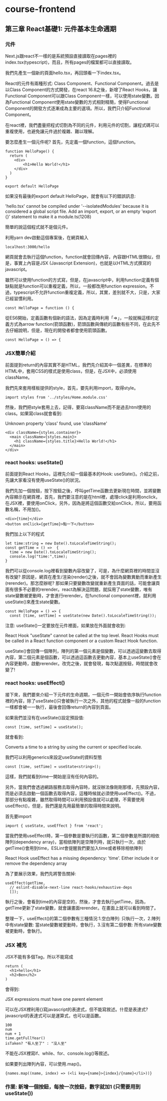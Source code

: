 # course-frontend
## 第三章 React基礎1: 元件基本生命週期
### 元件
Next.js跟react不一樣的是系統預設直接讀取在pages裡的index.tsx(typescript)，而且，所有pages的檔案都可以直接讀取。

我們先產生一個新的頁面hello.tsx，再回頭看一下index.tsx。

React的元件有兩種形式: Class Component、Functional Component。過去是以Class Component的方式開發，在react 16.8之後，新增了React Hooks，讓Functional Component可以跟Class Component一樣，可以使用state變數。因為Functional Component使用state變數的方式相對精簡，使得Functional Component的開發方式逐漸成為主要的選項。所以，我們只介紹Functional Component。

在react裡，我們盡量把程式切割為不同的元件，利用元件的切割，讓程式碼可以重複使用，也避免讓元件過於複雜、難以理解。

要怎麼產生一個元件呢? 首先，先定義一個function，這個function。


    function HelloPage() {
      return (
        <div>
            <h1>Hello World!</h1>
        </div>
      )
    }

    export default HelloPage


如果沒有最後的export default HelloPage，就會有以下的錯誤訊息:

'hello.tsx' cannot be compiled under '--isolatedModules' because it is considered a global script file. Add an import, export, or an empty 'export {}' statement to make it a module.ts(1208)

簡單的說這個程式就不是個元件。

利用yarn dev啟動這個專案後，在網頁輸入

    localhost:3000/hello

網頁就會去執行這個function，function就會回傳內容，內容跟HTML很類似，但是，事實上內容是JSX (Javascript Extension)，也就是以HTML方式撰寫的javascript。

雖然可以使用function的方式寫，但是，在javascript中，利用function定義有個缺點就是function可以重複定義，所以，一般都改用function expression。不過，typescript不允許function重複定義，所以，其實，差別就不大，只是，大家已經習慣利用。

    const HelloPage = function () {

從ES6開始，定義函數有個新的語法，因為定義時利用「=>」，一般就稱這樣的定義方式為arrow function(箭頭函數)，箭頭函數與傳統的函數有些不同，在此先不去仔細說明，但是，現在的開發者都會使用箭頭函數。

    const HelloPage = () => {

### JSX簡單介紹
前面提到return的內容其實不是HTML，我們先介紹其中一個差異，在標準的HTML中，套用CSS的樣式是使用class，但是，在JSX中，必須使用className。

我們先來套用樣板提供的style，首先，要先利用import，取得style。

    import styles from '../styles/Home.module.css'

然後，我們把style套用上去，記得，要寫className而不是過去html使用的class。如果寫class就會看到:

Unknown property 'class' found, use 'className'


    <div className={styles.container}>
      <main className={styles.main}>
        <h1 className={styles.title}>Hello World!</h1>
      </main>
    </div>

### react hooks: useState()
前面提到React Hooks，這裡先介紹一個最基本的Hook: useState()。介紹之前，先讓大家看沒有使用useState()的狀況。

我們先加一個按鈕，按下按鈕之後，呼叫getTime函數去更新現在時間，並將變數內容顯示在網頁裡，首先，我們要注意的是在html裡，處理click是利用onclick，在JSX裡，要使用onClick，另外，因為是將這個函數交給onClick，所以，要用函數名稱，不用加()。

    <div>{time}</div>
    <button onClick={getTime}>點一下</button>

我們加上以下的程式

    let time:string = new Date().toLocaleTimeString();
    const getTime = () =>  {
      time = new Date().toLocaleTimeString();
      console.log("time:",time);
    }

我們可以從console.log裡看到變數內容改變了，可是，為什麼網頁裡的時間並沒有改變? 原因是，網頁在產生/渲染(render)之後，就不會因為變數異動而重新產生(rerender)。那怎麼辦呢? 那如果只要變數改變就重新產生頁面的話，可能會讓頁面有很多不必要的rerender。react為解決這問題，就採用了state變數，唯有state變數被更動時，才會進行rerender。在functional component裡，就利用useState()來產生state變數。

    const HelloPage = () => {
      const [time, setTime] = useState(new Date().toLocaleTimeString());


注意: useState()一定要放在元件裡面，如果放在外面就會收到:

React Hook "useState" cannot be called at the top level. React Hooks must be called in a React function component or a custom React Hook function.

useState()會回傳一個陣列，陣列的第一個元素是個變數，可以透過這變數去取得內容，第二個元素是個函數，可以透過這函數去更動內容，基本上useState()會在內容更動時，啟動rerender。改完之後，就會發現，每次點選按鈕，時間就會改變了!

### react hooks: useEffect()
接下來，我們要來介紹一下元件的生命週期，一個元件一開始會依序執行function裡的內容，除了useState()只會被執行一次之外，其他的程式就像一般的function一樣都會被一一執行，最後會回傳return的內容到頁面。

如果我們並沒有在useState()設定預設值:

    const [time, setTime] = useState();

就會看到:

Converts a time to a string by using the current or specified locale.

我們可以利用generics來設定useState的資料型態

    const [time, setTime] = useState<string>();

這樣，我們就看到time一開始是沒有任何內容的。

另外，當我們會透過網路服務去取得內容時，就沒辦法像剛剛那樣，先預設內容，而是必須去啟動一個函數去取得內容，這種時候就必須使用useEffect()。不過，那部分有點複雜，雖然取得時間可以利用預設值就可以處理，不需要使用useEffect()，但是，我們還是先用最簡單的取得時間來說明。

首先要import

    import { useState, useEffect } from 'react';

當我們使用useEffect時，第一個參數是要執行的函數，第二個參數是所謂的相依陣列(dependency array)，當相依陣列是空陣列時，就只執行一次，由於getTime()會用到time，ESLint會提醒我們要加入time或者移除相依陣列

React Hook useEffect has a missing dependency: 'time'. Either include it or remove the dependency array

為了要展示效果，我們先將警告關掉:

    useEffect(getTime,
      // eslint-disable-next-line react-hooks/exhaustive-deps
      []);

執行之後，會看到time的內容是空的，然後，才會去執行getTime，因為，getTime更新了state變數，就會讓畫面rerender。在畫面上就可以看到時間了。

整理一下，useEffect()的第二個參數有三種情況:1.空白陣列: 只執行一次，2.陣列中有state變數: 當state變數被更動時，會執行，3.沒有第二個參數: 所有state變數被更動時，會執行。

### JSX 補充
JSX不能有多個Tag，所以不能寫成

    return (
      <h1>hello</h1>
      <h2>Ben</h2>
    )

會得到:

JSX expressions must have one parent element

可以在JSX裡利用{}寫javascript的表達式，但不能寫敘述。什麼是表達式? javascript的表達式可以是運算式，也可以是函數。

    100
    num
    num + 1
    time.getFullYear()
    isTaken? "有人坐了" : "沒人坐"

不能在JSX裡寫if、while、for、console.log()等敘述。

如果要列出陣列內容，可以使用.map()。

    {names.map((name, index) => (<li key={name}>{index}/{name}</li>))}

### 作業: 新增一個按鈕，每按一次按鈕，數字就加1 (只需要用到useState())

